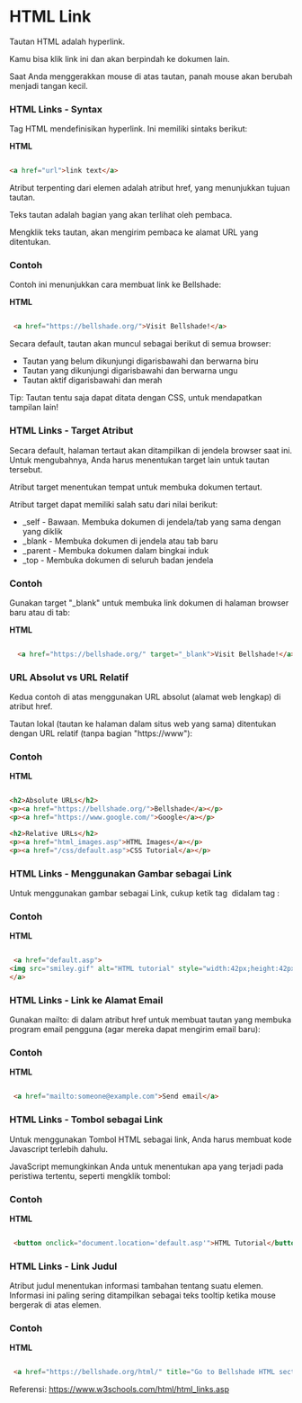 # HTML Link

Tautan HTML adalah hyperlink.  
  
Kamu bisa klik link ini dan akan berpindah ke dokumen lain.  

Saat Anda menggerakkan mouse di atas tautan, panah mouse akan berubah menjadi tangan kecil.
  
### HTML Links - Syntax

Tag HTML <a> mendefinisikan hyperlink. Ini memiliki sintaks berikut:

  **HTML**

```html

<a href="url">link text</a>

```
  
Atribut terpenting dari elemen <a> adalah atribut href, yang menunjukkan tujuan tautan.
  
Teks tautan adalah bagian yang akan terlihat oleh pembaca.
  
Mengklik teks tautan, akan mengirim pembaca ke alamat URL yang ditentukan.
  
### Contoh
Contoh ini menunjukkan cara membuat link ke Bellshade:
  
  **HTML**

```html

 <a href="https://bellshade.org/">Visit Bellshade!</a> 

```  

Secara default, tautan akan muncul sebagai berikut di semua browser:

- Tautan yang belum dikunjungi digarisbawahi dan berwarna biru
- Tautan yang dikunjungi digarisbawahi dan berwarna ungu
- Tautan aktif digarisbawahi dan merah

Tip: Tautan tentu saja dapat ditata dengan CSS, untuk mendapatkan tampilan lain!

### HTML Links - Target Atribut

Secara default, halaman tertaut akan ditampilkan di jendela browser saat ini. Untuk mengubahnya, Anda harus menentukan target lain untuk tautan tersebut.
  
Atribut target menentukan tempat untuk membuka dokumen tertaut.

Atribut target dapat memiliki salah satu dari nilai berikut:

- _self - Bawaan. Membuka dokumen di jendela/tab yang sama dengan yang diklik
- _blank - Membuka dokumen di jendela atau tab baru
- _parent - Membuka dokumen dalam bingkai induk
- _top - Membuka dokumen di seluruh badan jendela
  
### Contoh
Gunakan target "_blank" untuk membuka link dokumen di halaman browser baru atau di tab:
  
  **HTML**

```html

  <a href="https://bellshade.org/" target="_blank">Visit Bellshade!</a>  

```
  
### URL Absolut vs URL Relatif
  
Kedua contoh di atas menggunakan URL absolut (alamat web lengkap) di atribut href.
  
Tautan lokal (tautan ke halaman dalam situs web yang sama) ditentukan dengan URL relatif (tanpa bagian "https://www"):  

### Contoh
  
**HTML**

```html

<h2>Absolute URLs</h2>
<p><a href="https://bellshade.org/">Bellshade</a></p>
<p><a href="https://www.google.com/">Google</a></p>

<h2>Relative URLs</h2>
<p><a href="html_images.asp">HTML Images</a></p>
<p><a href="/css/default.asp">CSS Tutorial</a></p> 

``` 

### HTML Links - Menggunakan Gambar sebagai Link
  
Untuk menggunakan gambar sebagai Link, cukup ketik tag <img> didalam tag <a> :
  
### Contoh
  
**HTML**

```html

 <a href="default.asp">
<img src="smiley.gif" alt="HTML tutorial" style="width:42px;height:42px;">
</a> 

``` 
  
### HTML Links - Link ke Alamat Email
  
Gunakan mailto: di dalam atribut href untuk membuat tautan yang membuka program email pengguna (agar mereka dapat mengirim email baru):
  
### Contoh
  
**HTML**

```html

 <a href="mailto:someone@example.com">Send email</a> 

```
  
### HTML Links - Tombol sebagai Link
  
Untuk menggunakan Tombol HTML sebagai link, Anda harus membuat kode Javascript terlebih dahulu.
  
JavaScript memungkinkan Anda untuk menentukan apa yang terjadi pada peristiwa tertentu, seperti mengklik tombol:

### Contoh
  
**HTML**

```html

 <button onclick="document.location='default.asp'">HTML Tutorial</button>  

```
  
### HTML Links - Link Judul
  
Atribut judul menentukan informasi tambahan tentang suatu elemen. Informasi ini paling sering ditampilkan sebagai teks tooltip ketika mouse bergerak di atas elemen.
  
### Contoh
  
**HTML**

```html

 <a href="https://bellshade.org/html/" title="Go to Bellshade HTML section">Visit our HTML Tutorial</a>  

```    
Referensi: https://www.w3schools.com/html/html_links.asp
